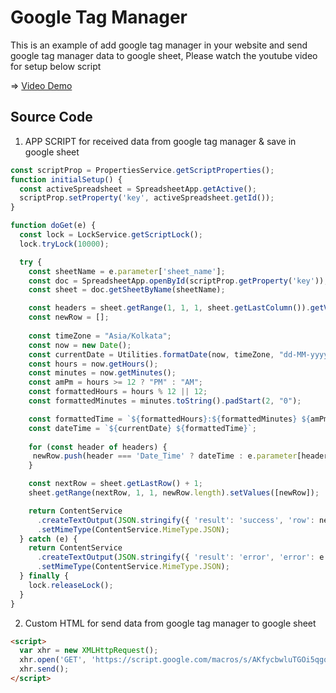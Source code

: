 # Google Tag Manager
This is an example of add google tag manager in your website and send google tag manager data to google sheet,  Please watch the youtube video for setup below script 

=> <a href="">Video Demo </a>

## Source Code
1. APP SCRIPT for received data from google tag manager & save in google sheet 
```javascript
const scriptProp = PropertiesService.getScriptProperties();
function initialSetup() {
  const activeSpreadsheet = SpreadsheetApp.getActive();
  scriptProp.setProperty('key', activeSpreadsheet.getId());
}

function doGet(e) {
  const lock = LockService.getScriptLock();
  lock.tryLock(10000);

  try {
    const sheetName = e.parameter['sheet_name'];
    const doc = SpreadsheetApp.openById(scriptProp.getProperty('key'));
    const sheet = doc.getSheetByName(sheetName);

    const headers = sheet.getRange(1, 1, 1, sheet.getLastColumn()).getValues()[0];
    const newRow = [];
    
    const timeZone = "Asia/Kolkata";
    const now = new Date();
    const currentDate = Utilities.formatDate(now, timeZone, "dd-MM-yyyy");
    const hours = now.getHours();
    const minutes = now.getMinutes();
    const amPm = hours >= 12 ? "PM" : "AM";
    const formattedHours = hours % 12 || 12;
    const formattedMinutes = minutes.toString().padStart(2, "0");

    const formattedTime = `${formattedHours}:${formattedMinutes} ${amPm}`;
    const dateTime = `${currentDate} ${formattedTime}`;
    
	for (const header of headers) {
 	 newRow.push(header === 'Date_Time' ? dateTime : e.parameter[header]);
	}

    const nextRow = sheet.getLastRow() + 1;
    sheet.getRange(nextRow, 1, 1, newRow.length).setValues([newRow]);

    return ContentService
      .createTextOutput(JSON.stringify({ 'result': 'success', 'row': nextRow }))
      .setMimeType(ContentService.MimeType.JSON);
  } catch (e) {
    return ContentService
      .createTextOutput(JSON.stringify({ 'result': 'error', 'error': e.message }))
      .setMimeType(ContentService.MimeType.JSON);
  } finally {
    lock.releaseLock();
  }
}
```
2. Custom HTML for send data from google tag manager to google sheet 
```HTML
<script>
  var xhr = new XMLHttpRequest();
  xhr.open('GET', 'https://script.google.com/macros/s/AKfycbwluTGOi5qgqJeznOprJ5fgWI9-npKDD1ZAq6qEbqHlZubEbzAtlyr04jY6KcOKf68Bsw/exec?Category=Click&Label={{Click Text}}&sheet_name=Fire Tag&Date_Time', true);
  xhr.send();
</script>
```
